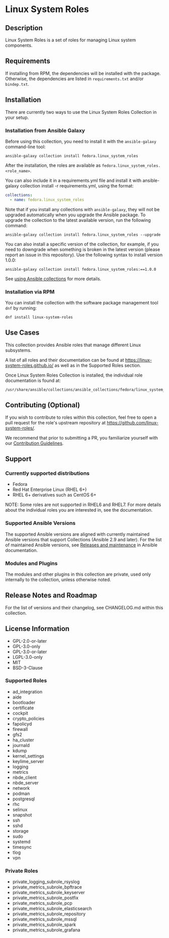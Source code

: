 # Linux System Roles

## Description

Linux System Roles is a set of roles for managing Linux system components.

## Requirements

If installing from RPM, the dependencies will be installed with the package.
Otherwise, the dependencies are listed in `requirements.txt` and/or `bindep.txt`.

## Installation

There are currently two ways to use the Linux System Roles Collection in your setup.

### Installation from Ansible Galaxy

Before using this collection, you need to install it with the `ansible-galaxy` command-line tool:

```shell
ansible-galaxy collection install fedora.linux_system_roles
```

After the installation, the roles are available as `fedora.linux_system_roles.<role_name>`.

You can also include it in a requirements.yml file and install it with ansible-galaxy collection install -r requirements.yml, using the format:

```yaml
collections:
  - name: fedora.linux_system_roles
```

Note that if you install any collections with `ansible-galaxy`, they will not be upgraded automatically when you upgrade the Ansible package.
To upgrade the collection to the latest available version, run the following command:

```shell
ansible-galaxy collection install fedora.linux_system_roles --upgrade
```

You can also install a specific version of the collection, for example, if you need to downgrade when something is broken in the latest version (please report an issue in this repository). Use the following syntax to install version 1.0.0:

```shell
ansible-galaxy collection install fedora.linux_system_roles:==1.0.0
```

See [using Ansible collections](https://docs.ansible.com/ansible/devel/user_guide/collections_using.html) for more details.

### Installation via RPM

You can install the collection with the software package management tool `dnf` by running:

```shell
dnf install linux-system-roles
```

## Use Cases

This collection provides Ansible roles that manage different Linux subsystems.


A list of all roles and their documentation can be found at https://linux-system-roles.github.io/ as well as in the Supported Roles section.

Once Linux System Roles Collection is installed, the individual role documentation is found at:

```
/usr/share/ansible/collections/ansible_collections/fedora/linux_system_roles/roles/<role_name>/README.md
```

## Contributing (Optional)

If you wish to contribute to roles within this collection, feel free to open a pull request for the role's upstream repository at https://github.com/linux-system-roles/.

We recommend that prior to submitting a PR, you familiarize yourself with our [Contribution Guidelines](https://linux-system-roles.github.io/contribute.html).

## Support

### Currently supported distributions

* Fedora
* Red Hat Enterprise Linux (RHEL 6+)
* RHEL 6+ derivatives such as CentOS 6+

NOTE: Some roles are not supported in RHEL6 and RHEL7. For more details about the individual roles you are interested in, see the documentation.

### Supported Ansible Versions

The supported Ansible versions are aligned with currently maintained Ansible versions that support Collections (Ansible 2.9 and later). For the list of maintained Ansible versions, see [Releases and maintenance](https://docs.ansible.com/ansible/latest/reference_appendices/release_and_maintenance.html#release-status) in Ansible documentation.

### Modules and Plugins

The modules and other plugins in this collection are private, used only internally to the collection, unless otherwise noted.

## Release Notes and Roadmap

For the list of versions and their changelog, see CHANGELOG.md within this collection.

## License Information

* GPL-2.0-or-later
* GPL-3.0-only
* GPL-3.0-or-later
* LGPL-3.0-only
* MIT
* BSD-3-Clause


### Supported Roles

<!--ts-->
  * ad_integration
  * aide
  * bootloader
  * certificate
  * cockpit
  * crypto_policies
  * fapolicyd
  * firewall
  * gfs2
  * ha_cluster
  * journald
  * kdump
  * kernel_settings
  * keylime_server
  * logging
  * metrics
  * nbde_client
  * nbde_server
  * network
  * podman
  * postgresql
  * rhc
  * selinux
  * snapshot
  * ssh
  * sshd
  * storage
  * sudo
  * systemd
  * timesync
  * tlog
  * vpn
<!--te-->

### Private Roles

<!--ts-->
  * private_logging_subrole_rsyslog
  * private_metrics_subrole_bpftrace
  * private_metrics_subrole_keyserver
  * private_metrics_subrole_postfix
  * private_metrics_subrole_pcp
  * private_metrics_subrole_elasticsearch
  * private_metrics_subrole_repository
  * private_metrics_subrole_mssql
  * private_metrics_subrole_spark
  * private_metrics_subrole_grafana
<!--te-->
